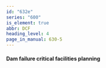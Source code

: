```yaml
---
id: "632e"
series: "600"
is_element: true
abbr: DCF
heading_level: 4
page_in_manual: 630-5
---
```


#### Dam failure critical facilities planning